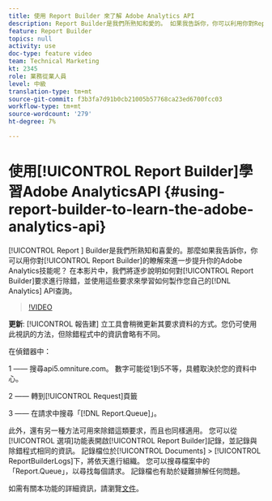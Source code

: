 ```yaml
---
title: 使用 Report Builder 來了解 Adobe Analytics API
description: Report Builder是我們所熟知和愛的。 如果我告訴你，你可以利用你對Report Builder的瞭解來進一步提升你的Adobe Analytics技能呢？ 在此影片中，我們將逐步說明如何處理除錯Report Builder要求，並使用這些要求來學習如何製作您自己的Analytics API查詢。
feature: Report Builder
topics: null
activity: use
doc-type: feature video
team: Technical Marketing
kt: 2345
role: 業務從業人員
level: 中級
translation-type: tm+mt
source-git-commit: f3b3fa7d91b0cb21005b57768ca23ed6700fcc03
workflow-type: tm+mt
source-wordcount: '279'
ht-degree: 7%

---
```



# 使用[!UICONTROL Report Builder]學習Adobe AnalyticsAPI {#using-report-builder-to-learn-the-adobe-analytics-api}

[!UICONTROL Report ] Builder是我們所熟知和喜愛的。那麼如果我告訴你，你可以用你對[!UICONTROL Report Builder]的瞭解來進一步提升你的Adobe Analytics技能呢？ 在本影片中，我們將逐步說明如何對[!UICONTROL Report Builder]要求進行除錯，並使用這些要求來學習如何製作您自己的[!DNL Analytics] API查詢。

>[!VIDEO](https://video.tv.adobe.com/v/25442/?quality=12)

**更新**: [!UICONTROL 報告建] 立工具會稍微更新其要求資料的方式。您仍可使用此視訊的方法，但除錯程式中的資訊會略有不同。

在偵錯器中：

1 —— 搜尋api5.omniture.com。 數字可能從1到5不等，具體取決於您的資料中心。

2 —— 轉到[!UICONTROL Request]頁籤

3 —— 在請求中搜尋「[!DNL Report.Queue]」。

此外，還有另一種方法可用來除錯這類要求，而且也同樣適用。 您可以從[!UICONTROL 選項]功能表開啟[!UICONTROL Report Builder]記錄，並記錄與除錯程式相同的資訊。 記錄檔位於[!UICONTROL Documents] > [!UICONTROL  ReportBuilderLogs]下，將依天進行組織。 您可以搜尋檔案中的「Report.Queue」，以尋找每個請求。 記錄檔也有助於疑難排解任何問題。

如需有關本功能的詳細資訊，請瀏覽[文件](https://www.adobe.io/)。
